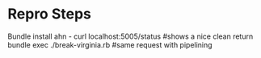 # Repro Steps

  Bundle install
  ahn -
  curl localhost:5005/status   #shows a nice clean return
  bundle exec ./break-virginia.rb  #same request with pipelining

